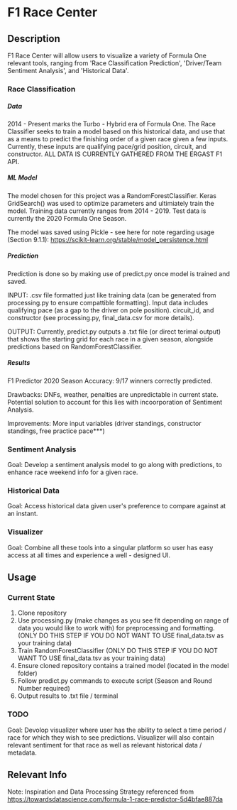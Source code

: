 # F1 Race Center
## Description
F1 Race Center will allow users to visualize a variety of Formula One relevant tools, ranging from 'Race Classification Prediction', 'Driver/Team Sentiment Analysis', and 'Historical Data'.

### Race Classification
##### Data
2014 - Present marks the Turbo - Hybrid era of Formula One. The Race Classifier seeks to train a model based on this historical data, and use that as a means to predict the finishing order of a given race given a few inputs. Currently, these inputs are qualifying pace/grid position, circuit, and constructor. ALL DATA IS CURRENTLY GATHERED FROM THE ERGAST F1 API.

##### ML Model
The model chosen for this project was a RandomForestClassifier. Keras GridSearch() was used to optimize parameters and ultimiately train the model. Training data currently ranges from 2014 - 2019. Test data is currently the 2020 Formula One Season.

The model was saved using Pickle - see here for note regarding usage (Section 9.1.1): https://scikit-learn.org/stable/model_persistence.html

##### Prediction
Prediction is done so by making use of predict.py once model is trained and saved.

INPUT: .csv file formatted just like training data (can be generated from processing.py to ensure compattible formatting). Input data includes qualifying pace (as a gap to the driver on pole position). circuit_id, and constructor (see processing.py, final_data.csv for more details).

OUTPUT: Currently, predict.py outputs a .txt file (or direct terimal output) that shows the starting grid for each race in a given season, alongside predictions based on RandomForestClassifier.

##### Results
F1 Predictor 2020 Season Accuracy: 9/17 winners correctly predicted.

Drawbacks: DNFs, weather, penalties are unpredictable in current state. Potential solution to account for this lies with incoorporation of Sentiment Analysis.

Improvements: More input variables (driver standings, constructor standings, free practice pace***)

### Sentiment Analysis
Goal: Develop a sentiment analysis model to go along with predictions, to enhance race weekend info for a given race.

### Historical Data
Goal: Access historical data given user's preference to compare against at an instant.

### Visualizer
Goal: Combine all these tools into a singular platform so user has easy access at all times and experience a well - designed UI.


## Usage
### Current State
1. Clone repository
2. Use processing.py (make changes as you see fit depending on range of data you would like to work with) for preprocessing and formatting. (ONLY DO THIS STEP IF YOU DO NOT WANT TO USE final_data.tsv as your training data)
3. Train RandomForestClassifier (ONLY DO THIS STEP IF YOU DO NOT WANT TO USE final_data.tsv as your training data)
4. Ensure cloned repository contains a trained model (located in the model folder)
5. Follow predict.py commands to execute script (Season and Round Number required)
6. Output results to .txt file / terminal

### TODO
Goal: Devolop visualizer where user has the ability to select a time period / race for which they wish to see predictions. Visualizer will also contain relevant sentiment for that race as well as relevant historical data / metadata.


## Relevant Info
Note: Inspiration and Data Processing Strategy referenced from https://towardsdatascience.com/formula-1-race-predictor-5d4bfae887da
